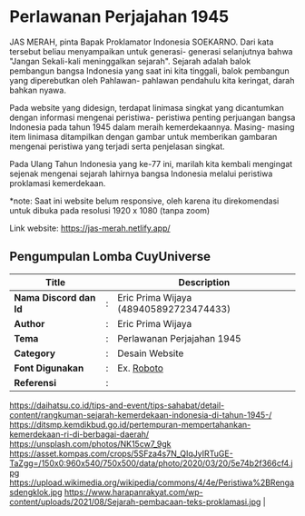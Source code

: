 # Perlawanan Perjajahan 1945

JAS MERAH, pinta Bapak Proklamator Indonesia SOEKARNO.
Dari kata tersebut beliau menyampaikan untuk generasi- generasi selanjutnya bahwa "Jangan Sekali-kali meninggalkan sejarah". Sejarah adalah balok pembangun bangsa Indonesia yang saat ini kita tinggali, balok pembangun yang diperebutkan oleh Pahlawan- pahlawan pendahulu kita keringat, darah bahkan nyawa.

Pada website yang didesign, terdapat linimasa singkat yang dicantumkan dengan informasi mengenai peristiwa- peristiwa penting perjuangan bangsa Indonesia pada tahun 1945 dalam meraih kemerdekaannya. Masing- masing item linimasa ditampilkan dengan gambar untuk memberikan gambaran mengenai peristiwa yang terjadi serta penjelasan singkat.

Pada Ulang Tahun Indonesia yang ke-77 ini, marilah kita kembali mengingat sejenak mengenai sejarah lahirnya bangsa Indonesia melalui peristiwa proklamasi kemerdekaan.

\*note:
Saat ini website belum responsive, oleh karena itu direkomendasi untuk dibuka pada resolusi 1920 x 1080 (tanpa zoom)

Link website:
https://jas-merah.netlify.app/

## Pengumpulan Lomba CuyUniverse

| Title                   |     | Description                                            |
| ----------------------- | --- | ------------------------------------------------------ |
| **Nama Discord dan Id** | :   | Eric Prima Wijaya (489405892723474433)                 |
| **Author**              | :   | Eric Prima Wijaya                                      |
| **Tema**                | :   | Perlawanan Perjajahan 1945                             |
| **Category**            | :   | Desain Website                                         |
| **Font Digunakan**      | :   | Ex. [Roboto](https://fonts.google.com/specimen/Roboto) |
| **Referensi**           | :   |

https://daihatsu.co.id/tips-and-event/tips-sahabat/detail-content/rangkuman-sejarah-kemerdekaan-indonesia-di-tahun-1945-/
https://ditsmp.kemdikbud.go.id/pertempuran-mempertahankan-kemerdekaan-ri-di-berbagai-daerah/
https://unsplash.com/photos/NK15cw7_9gk
https://asset.kompas.com/crops/5SFza4s7N_QIqJyIRTuGE-TaZgg=/150x0:960x540/750x500/data/photo/2020/03/20/5e74b2f366cf4.jpg
https://upload.wikimedia.org/wikipedia/commons/4/4e/Peristiwa%2BRengasdengklok.jpg
https://www.harapanrakyat.com/wp-content/uploads/2021/08/Sejarah-pembacaan-teks-proklamasi.jpg
|
